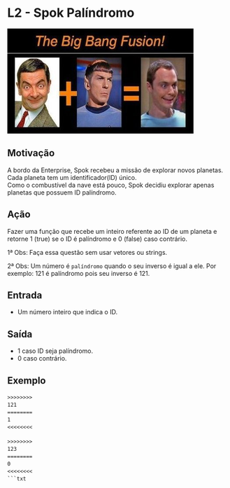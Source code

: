 # L2 - Spok Palíndromo

![_](cover.jpg)

## Motivação

A bordo da Enterprise, Spok recebeu a missão de explorar novos planetas.  
Cada planeta tem um identificador(ID) único.  
Como o combustível da nave está pouco, Spok decidiu explorar apenas planetas que possuem ID palíndromo.  

## Ação

Fazer uma função que recebe um inteiro referente ao ID de um planeta e retorne 1 (true)  se o ID é palíndromo e 0 (false) caso contrário.

1ª Obs: Faça essa questão sem usar vetores ou strings.  

2ª Obs: Um número é `palíndromo` quando o seu inverso é igual a ele. 
Por exemplo: 121 é palíndromo pois seu inverso é 121.

## Entrada

*   Um número inteiro que indica o ID.  

## Saída

*   1 caso ID seja palíndromo.
*   0 caso contrário.  

## Exemplo
```txt
>>>>>>>>
121
========  
1
<<<<<<<<

>>>>>>>>
123
========
0
<<<<<<<<
```txt
